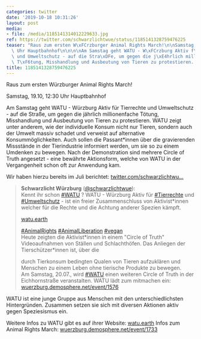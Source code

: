 ```yaml
---
categories: twitter
date: '2019-10-18 10:31:26'
layout: post
media:
- file: /media/1185141314012229633.jpg
ref: https://twitter.com/schwarzlichtwue/status/1185141328759476225
teaser: "Raus zum ersten W\xFCrzburger Animal Rights March!\n\nSamstag, 19.10, 12:30\
  \ Uhr Hauptbahnhof\n\n\n\nAm Samstag geht WATU - W\xFCrzburg Aktiv f\xFCr Tierrechte\
  \ und Umweltschutz - auf die Stra\xDFe, um gegen die j\xE4hrlich millionenfache\
  \ T\xF6tung, Misshandlung und Ausbeutung von Tieren zu protestieren. "
title: 1185141328759476225
---
```

Raus zum ersten Würzburger Animal Rights March!

Samstag, 19.10, 12:30 Uhr Hauptbahnhof



Am Samstag geht WATU - Würzburg Aktiv für Tierrechte und Umweltschutz - auf die Straße, um gegen die jährlich millionenfache Tötung, Misshandlung und Ausbeutung von Tieren zu protestieren. 
WATU zeigt unter anderem, wie der individuelle Konsum nicht nur Tieren, sondern auch der Umwelt massiv schadet und verweist auf alternative Konsummöglichkeiten.
Auch sollen die Passant\*innen über die gravierenden Missstände in der Tierindustrie informiert werden, um sie so zu einem Umdenken zu bewegen.
Nach der Demonstration sind mehrere Circle of Truth angesetzt - eine bewährte Aktionsform, welche von WATU in der Vergangenheit schon oft zur Anwendung kam.

Wir haben hierzu bereits im Juli berichtet: [twitter.com/schwarzlichtwu…](https://twitter.com/schwarzlichtwue/status/1147590176736272387)
> <b>Schwarzlicht Würzburg</b> ([@schwarzlichtwue](https://twitter.com/schwarzlichtwue)):  
>Kennt ihr schon [#WATU](/t/watu) ? WATU - Würzburg Aktiv für [#Tierrechte](/t/tierrechte) und [#Umweltschutz](/t/umweltschutz) - ist ein freier Zusammenschluss von Aktivist\*innen welcher für die Rechte und die Achtung anderer Spezien kämpft.  
>  
>[watu.earth](https://watu.earth)  
>  
>[#AnimalRights](/t/animalrights) [#AnimalLiberation](/t/animalliberation) [#vegan](/t/vegan)   
>Heute zeigten die Aktivist\*innen in einem "Circle of Truth" Videoaufnahmen von Ställen und Schlachthöfen. Das Anliegen der Tierschützer\*innen ist, über die  
>  
>durch Tierkonsum bedingten Qualen von Tieren aufzuklären und Menschen zu einem Leben ohne tierische Produkte zu bewegen.  
>Am Samstag, 20.07., wird [#WATU](/t/watu) einen weiteren Circle of Truth in der Eichhornstraße veranstalten. WATU lädt zum mitmachen ein: [wuerzburg.demosphere.net/event/1576](https://wuerzburg.demosphere.net/event/1576)  


WATU ist eine junge Gruppe aus Menschen mit den unterschiedlichsten Hintergründen. Zusammen setzen sie sich mit diversen Aktionen aktiv gegen Speziesismus ein.



Weitere Infos zu WATU gibt es auf ihrer Website: [watu.earth](https://watu.earth/)
Infos zum Animal Rights March: [wuerzburg.demosphere.net/event/1733](https://wuerzburg.demosphere.net/event/1733)